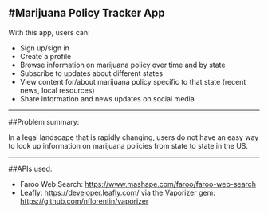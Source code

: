 #Marijuana Policy Tracker App
-------

With this app, users can:

* Sign up/sign in
* Create a profile
* Browse information on marijuana policy over time and by state
* Subscribe to updates about different states
* View content for/about marijuana policy specific to that state (recent news, local resources)
* Share information and news updates on social media

-------

##Problem summary:

In a legal landscape that is rapidly changing, users do not have an easy way to look up information on marijuana policies from state to state in the US.

-------

##APIs used:

* Faroo Web Search: https://www.mashape.com/faroo/faroo-web-search
* Leafly: https://developer.leafly.com/ via the Vaporizer gem: https://github.com/nflorentin/vaporizer

